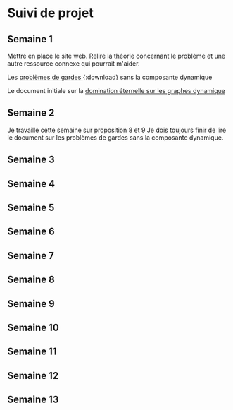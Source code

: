 # Suivi de projet

## Semaine 1
Mettre en place le site web. Relire la théorie concernant le problème et une autre ressource connexe qui pourrait m'aider.

Les [ problèmes de gardes ](https://www.researchgate.net/publication/264123208_Protecting_a_Graph_with_Mobile_Guards){:download}
sans la composante dynamique

Le document initiale sur la [ domination éternelle sur les graphes dynamique](UTF-8Eternal_domination_in_dynamic_graphs-2.pdf)

## Semaine 2
Je travaille cette semaine sur proposition 8 et 9 
Je dois toujours finir de lire le document sur les problèmes de gardes sans la composante dynamique.
## Semaine 3

## Semaine 4

## Semaine 5

## Semaine 6

## Semaine 7

## Semaine 8

## Semaine 9

## Semaine 10

## Semaine 11

## Semaine 12

## Semaine 13
